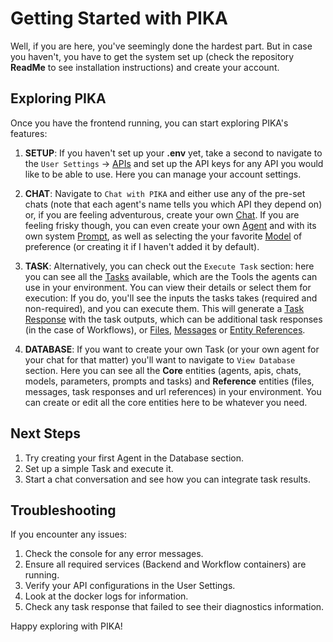 # Getting Started with PIKA

Well, if you are here, you've seemingly done the hardest part. But in case you haven't, you have to get the system set up (check the repository **ReadMe** to see installation instructions) and create your account. 

## Exploring PIKA

Once you have the frontend running, you can start exploring PIKA's features:

1. **SETUP**: If you haven't set up your **.env** yet, take a second to navigate to the `User Settings` -> [APIs](/knowledgebase/api) and set up the API keys for any API you would like to be able to use. Here you can manage your account settings. 

2. **CHAT**: Navigate to `Chat with PIKA` and either use any of the pre-set chats (note that each agent's name tells you which API they depend on) or, if you are feeling adventurous, create your own [Chat](/knowledgebase/chat). If you are feeling frisky though, you can even create your own [Agent](/knowledgebase/agent) and with its own system [Prompt](/knowledgebase/prompt), as well as selecting the your favorite [Model](/knowledgebase/model) of preference (or creating it if I haven't added it by default). 

3. **TASK**: Alternatively, you can check out the `Execute Task` section: here you can see all the [Tasks](/knowledgebase/task) available, which are the Tools the agents can use in your environment. You can view their details or select them for execution: If you do, you'll see the inputs the tasks takes (required and non-required), and you can execute them. This will generate a [Task Response](/knowledgebase/task_response) with the task outputs, which can be additional task responses (in the case of Workflows), or [Files](/knowledgebase/file), [Messages](/knowledgebase/message) or [Entity References](/knowledgebase/entity_reference). 

4. **DATABASE**: If you want to create your own Task (or your own agent for your chat for that matter) you'll want to navigate to `View Database` section. Here you can see all the **Core** entities (agents, apis, chats, models, parameters, prompts and tasks) and **Reference** entities (files, messages, task responses and url references) in your environment. You can create or edit all the core entities here to be whatever you need. 

## Next Steps

1. Try creating your first Agent in the Database section.
2. Set up a simple Task and execute it.
3. Start a chat conversation and see how you can integrate task results.

## Troubleshooting

If you encounter any issues:
1. Check the console for any error messages.
2. Ensure all required services (Backend and Workflow containers) are running.
3. Verify your API configurations in the User Settings. 
4. Look at the docker logs for information. 
5. Check any task response that failed to see their diagnostics information. 

Happy exploring with PIKA!